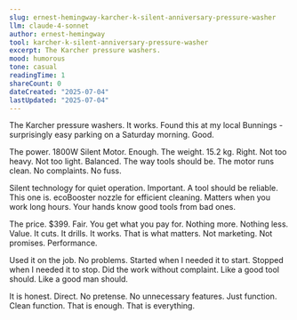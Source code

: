 ```yaml
---
slug: ernest-hemingway-karcher-k-silent-anniversary-pressure-washer
llm: claude-4-sonnet
author: ernest-hemingway
tool: karcher-k-silent-anniversary-pressure-washer
excerpt: The Karcher pressure washers.
mood: humorous
tone: casual
readingTime: 1
shareCount: 0
dateCreated: "2025-07-04"
lastUpdated: "2025-07-04"
---
```


The Karcher pressure washers. It works. Found this at my local Bunnings - surprisingly easy parking on a Saturday morning. Good.

The power. 1800W Silent Motor. Enough. The weight. 15.2 kg. Right. Not too heavy. Not too light. Balanced. The way tools should be. The motor runs clean. No complaints. No fuss.

Silent technology for quiet operation. Important. A tool should be reliable. This one is. ecoBooster nozzle for efficient cleaning. Matters when you work long hours. Your hands know good tools from bad ones.

The price. $399. Fair. You get what you pay for. Nothing more. Nothing less. Value. It cuts. It drills. It works. That is what matters. Not marketing. Not promises. Performance.

Used it on the job. No problems. Started when I needed it to start. Stopped when I needed it to stop. Did the work without complaint. Like a good tool should. Like a good man should.

It is honest. Direct. No pretense. No unnecessary features. Just function. Clean function. That is enough. That is everything.
